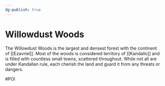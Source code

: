 ```yaml
---
dg-publish: true
---
```


# Willowdust Woods
The Willowdust Woods is the largest and densest forest with the continent of [[Ezavriel]]. Most of the woods is considered territory of [[Kandallo]] and is filled with countless small towns, scattered throughout. While not all are under Kandallan rule, each cherish the land and guard it from any threats or dangers. 

#POI